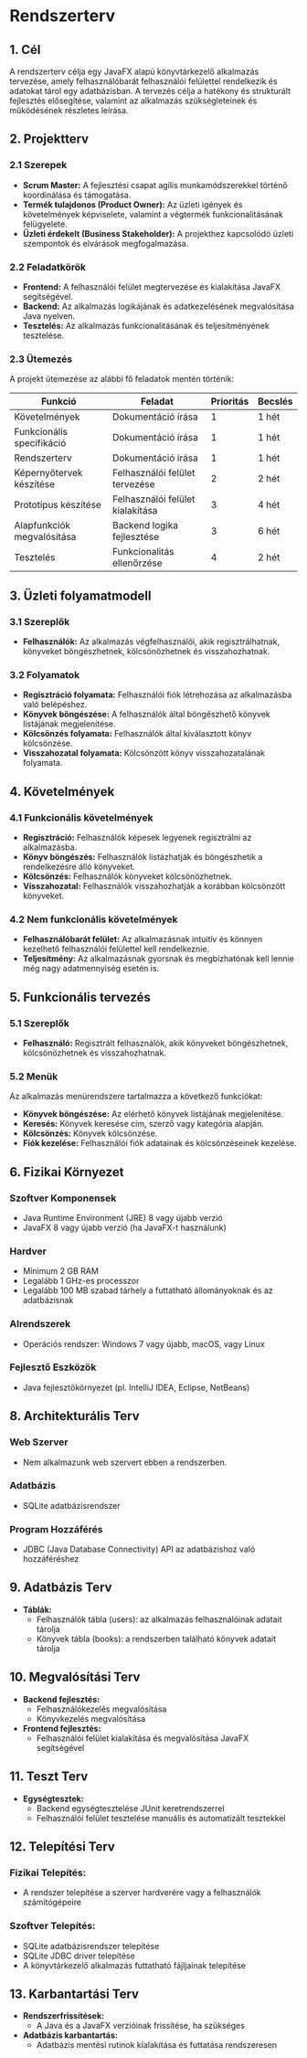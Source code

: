 # Rendszerterv

## 1. Cél

A rendszerterv célja egy JavaFX alapú könyvtárkezelő alkalmazás tervezése, amely felhasználóbarát felhasználói felülettel rendelkezik és adatokat tárol egy adatbázisban. A tervezés célja a hatékony és strukturált fejlesztés elősegítése, valamint az alkalmazás szükségleteinek és működésének részletes leírása.

## 2. Projektterv

### 2.1 Szerepek

- **Scrum Master:** A fejlesztési csapat agilis munkamódszerekkel történő koordinálása és támogatása.
- **Termék tulajdonos (Product Owner):** Az üzleti igények és követelmények képviselete, valamint a végtermék funkcionalitásának felügyelete.
- **Üzleti érdekelt (Business Stakeholder):** A projekthez kapcsolódó üzleti szempontok és elvárások megfogalmazása.

### 2.2 Feladatkörök

- **Frontend:** A felhasználói felület megtervezése és kialakítása JavaFX segítségével.
- **Backend:** Az alkalmazás logikájának és adatkezelésének megvalósítása Java nyelven.
- **Tesztelés:** Az alkalmazás funkcionalitásának és teljesítményének tesztelése.

### 2.3 Ütemezés

A projekt ütemezése az alábbi fő feladatok mentén történik:

| Funkció                | Feladat                       | Prioritás | Becslés |
|------------------------|-------------------------------|-----------|---------|
| Követelmények          | Dokumentáció írása             | 1         | 1 hét    |
| Funkcionális specifikáció | Dokumentáció írása             | 1         | 1 hét    |
| Rendszerterv           | Dokumentáció írása             | 1         | 1 hét    |
| Képernyőtervek készítése | Felhasználói felület tervezése | 2         | 2 hét    |
| Prototípus készítése    | Felhasználói felület kialakítása| 3         | 4 hét    |
| Alapfunkciók megvalósítása | Backend logika fejlesztése    | 3         | 6 hét    |
| Tesztelés               | Funkcionalitás ellenőrzése     | 4         | 2 hét    |

## 3. Üzleti folyamatmodell

### 3.1 Szereplők

- **Felhasználók:** Az alkalmazás végfelhasználói, akik regisztrálhatnak, könyveket böngészhetnek, kölcsönözhetnek és visszahozhatnak.

### 3.2 Folyamatok

- **Regisztráció folyamata:** Felhasználói fiók létrehozása az alkalmazásba való belépéshez.
- **Könyvek böngészése:** A felhasználók által böngészhető könyvek listájának megjelenítése.
- **Kölcsönzés folyamata:** Felhasználók által kiválasztott könyv kölcsönzése.
- **Visszahozatal folyamata:** Kölcsönzött könyv visszahozatalának folyamata.

## 4. Követelmények

### 4.1 Funkcionális követelmények

- **Regisztráció:** Felhasználók képesek legyenek regisztrálni az alkalmazásba.
- **Könyv böngészés:** Felhasználók listázhatják és böngészhetik a rendelkezésre álló könyveket.
- **Kölcsönzés:** Felhasználók könyveket kölcsönözhetnek.
- **Visszahozatal:** Felhasználók visszahozhatják a korábban kölcsönzött könyveket.

### 4.2 Nem funkcionális követelmények

- **Felhasználóbarát felület:** Az alkalmazásnak intuitív és könnyen kezelhető felhasználói felülettel kell rendelkeznie.
- **Teljesítmény:** Az alkalmazásnak gyorsnak és megbízhatónak kell lennie még nagy adatmennyiség esetén is.

## 5. Funkcionális tervezés

### 5.1 Szereplők

- **Felhasználó:** Regisztrált felhasználók, akik könyveket böngészhetnek, kölcsönözhetnek és visszahozhatnak.

### 5.2 Menük

Az alkalmazás menürendszere tartalmazza a következő funkciókat:

- **Könyvek böngészése:** Az elérhető könyvek listájának megjelenítése.
- **Keresés:** Könyvek keresése cím, szerző vagy kategória alapján.
- **Kölcsönzés:** Könyvek kölcsönzése.
- **Fiók kezelése:** Felhasználói fiók adatainak és kölcsönzéseinek kezelése.

## 6. Fizikai Környezet

### Szoftver Komponensek
- Java Runtime Environment (JRE) 8 vagy újabb verzió
- JavaFX 8 vagy újabb verzió (ha JavaFX-t használunk)

### Hardver
- Minimum 2 GB RAM
- Legalább 1 GHz-es processzor
- Legalább 100 MB szabad tárhely a futtatható állományoknak és az adatbázisnak

### Alrendszerek
- Operációs rendszer: Windows 7 vagy újabb, macOS, vagy Linux

### Fejlesztő Eszközök
- Java fejlesztőkörnyezet (pl. IntelliJ IDEA, Eclipse, NetBeans)

## 8. Architekturális Terv

### Web Szerver
- Nem alkalmazunk web szervert ebben a rendszerben.

### Adatbázis
- SQLite adatbázisrendszer

### Program Hozzáférés
- JDBC (Java Database Connectivity) API az adatbázishoz való hozzáféréshez

## 9. Adatbázis Terv
- **Táblák:**
  - Felhasználók tábla (users): az alkalmazás felhasználóinak adatait tárolja
  - Könyvek tábla (books): a rendszerben található könyvek adatait tárolja

## 10. Megvalósítási Terv
- **Backend fejlesztés:**
  - Felhasználókezelés megvalósítása
  - Könyvkezelés megvalósítása
- **Frontend fejlesztés:**
  - Felhasználói felület kialakítása és megvalósítása JavaFX segítségével

## 11. Teszt Terv
- **Egységtesztek:**
  - Backend egységtesztelése JUnit keretrendszerrel
  - Felhasználói felület tesztelése manuális és automatizált tesztekkel

## 12. Telepítési Terv

### Fizikai Telepítés:
- A rendszer telepítése a szerver hardverére vagy a felhasználók számítógépeire

### Szoftver Telepítés:
- SQLite adatbázisrendszer telepítése
- SQLite JDBC driver telepítése
- A könyvtárkezelő alkalmazás futtatható fájljainak telepítése

## 13. Karbantartási Terv
- **Rendszerfrissítések:**
  - A Java és a JavaFX verzióinak frissítése, ha szükséges
- **Adatbázis karbantartás:**
  - Adatbázis mentési rutinok kialakítása és futtatása rendszeresen